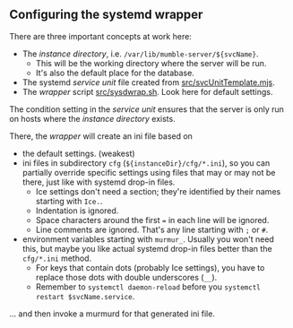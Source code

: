 ﻿
Configuring the systemd wrapper
-------------------------------

There are three important concepts at work here:

* The _instance directory_, i.e. `/var/lib/mumble-server/${svcName}`.
  * This will be the working directory where the server will be run.
  * It's also the default place for the database.
* The systemd _service unit_ file created from
  [src/svcUnitTemplate.mjs](../src/svcUnitTemplate.mjs).
* The _wrapper_ script [src/sysdwrap.sh](../src/sysdwrap.sh).
  Look here for default settings.

The condition setting in the _service unit_ ensures that the server
is only run on hosts where the _instance directory_ exists.

There, the _wrapper_ will create an ini file based on

* the default settings. (weakest)
* ini files in subdirectory `cfg` (`${instanceDir}/cfg/*.ini`),
  so you can partially override specific settings using files that may or
  may not be there, just like with systemd drop-in files.
  * Ice settings don't need a section; they're identified by their
    names starting with `Ice.`.
  * Indentation is ignored.
  * Space characters around the first `=` in each line will be ignored.
  * Line comments are ignored. That's any line starting with `;` or `#`.
* environment variables starting with `murmur_`.
  Usually you won't need this, but maybe you like actual systemd drop-in files
  better than the `cfg/*.ini` method.
  * For keys that contain dots (probably Ice settings), you have to replace
    those dots with double underscores (`__`).
  * Remember to `systemctl daemon-reload` before you
    `systemctl restart $svcName.service`.

… and then invoke a murmurd for that generated ini file.




